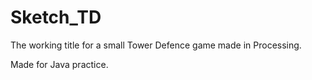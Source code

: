 # Sketch_TD
The working title for a small Tower Defence game made in Processing.

Made for Java practice.

